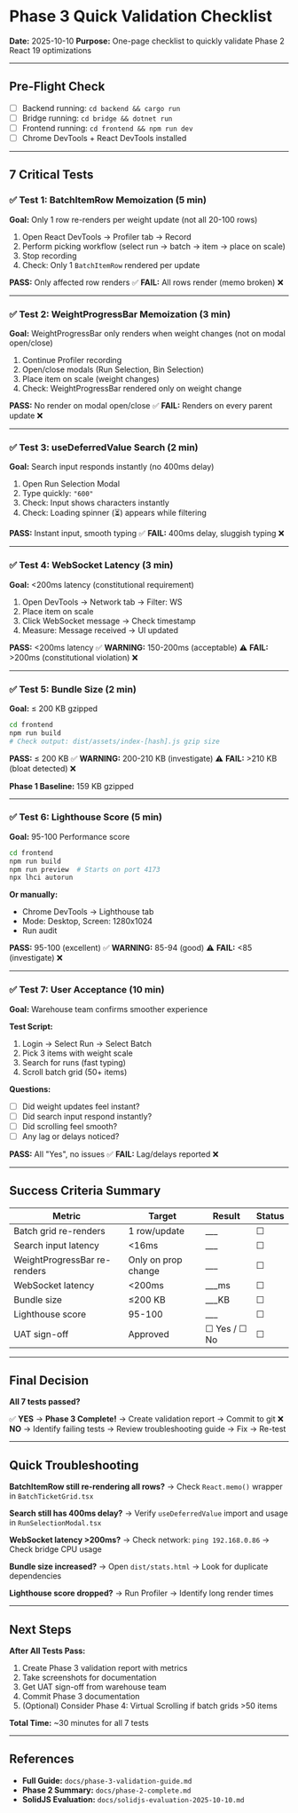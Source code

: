 # Phase 3 Quick Validation Checklist

**Date:** 2025-10-10
**Purpose:** One-page checklist to quickly validate Phase 2 React 19 optimizations

---

## Pre-Flight Check

- [ ] Backend running: `cd backend && cargo run`
- [ ] Bridge running: `cd bridge && dotnet run`
- [ ] Frontend running: `cd frontend && npm run dev`
- [ ] Chrome DevTools + React DevTools installed

---

## 7 Critical Tests

### ✅ Test 1: BatchItemRow Memoization (5 min)

**Goal:** Only 1 row re-renders per weight update (not all 20-100 rows)

1. Open React DevTools → Profiler tab → Record
2. Perform picking workflow (select run → batch → item → place on scale)
3. Stop recording
4. Check: Only 1 `BatchItemRow` rendered per update

**PASS:** Only affected row renders ✅
**FAIL:** All rows render (memo broken) ❌

---

### ✅ Test 2: WeightProgressBar Memoization (3 min)

**Goal:** WeightProgressBar only renders when weight changes (not on modal open/close)

1. Continue Profiler recording
2. Open/close modals (Run Selection, Bin Selection)
3. Place item on scale (weight changes)
4. Check: WeightProgressBar rendered only on weight change

**PASS:** No render on modal open/close ✅
**FAIL:** Renders on every parent update ❌

---

### ✅ Test 3: useDeferredValue Search (2 min)

**Goal:** Search input responds instantly (no 400ms delay)

1. Open Run Selection Modal
2. Type quickly: `"600"`
3. Check: Input shows characters instantly
4. Check: Loading spinner (⏳) appears while filtering

**PASS:** Instant input, smooth typing ✅
**FAIL:** 400ms delay, sluggish typing ❌

---

### ✅ Test 4: WebSocket Latency (3 min)

**Goal:** <200ms latency (constitutional requirement)

1. Open DevTools → Network tab → Filter: WS
2. Place item on scale
3. Click WebSocket message → Check timestamp
4. Measure: Message received → UI updated

**PASS:** <200ms latency ✅
**WARNING:** 150-200ms (acceptable) ⚠️
**FAIL:** >200ms (constitutional violation) ❌

---

### ✅ Test 5: Bundle Size (2 min)

**Goal:** ≤ 200 KB gzipped

```bash
cd frontend
npm run build
# Check output: dist/assets/index-[hash].js gzip size
```

**PASS:** ≤ 200 KB ✅
**WARNING:** 200-210 KB (investigate) ⚠️
**FAIL:** >210 KB (bloat detected) ❌

**Phase 1 Baseline:** 159 KB gzipped

---

### ✅ Test 6: Lighthouse Score (5 min)

**Goal:** 95-100 Performance score

```bash
cd frontend
npm run build
npm run preview  # Starts on port 4173
npx lhci autorun
```

**Or manually:**
- Chrome DevTools → Lighthouse tab
- Mode: Desktop, Screen: 1280x1024
- Run audit

**PASS:** 95-100 (excellent) ✅
**WARNING:** 85-94 (good) ⚠️
**FAIL:** <85 (investigate) ❌

---

### ✅ Test 7: User Acceptance (10 min)

**Goal:** Warehouse team confirms smoother experience

**Test Script:**
1. Login → Select Run → Select Batch
2. Pick 3 items with weight scale
3. Search for runs (fast typing)
4. Scroll batch grid (50+ items)

**Questions:**
- [ ] Did weight updates feel instant?
- [ ] Did search input respond instantly?
- [ ] Did scrolling feel smooth?
- [ ] Any lag or delays noticed?

**PASS:** All "Yes", no issues ✅
**FAIL:** Lag/delays reported ❌

---

## Success Criteria Summary

| **Metric** | **Target** | **Result** | **Status** |
|-----------|----------|----------|----------|
| Batch grid re-renders | 1 row/update | ___ | ☐ |
| Search input latency | <16ms | ___ | ☐ |
| WeightProgressBar re-renders | Only on prop change | ___ | ☐ |
| WebSocket latency | <200ms | ___ms | ☐ |
| Bundle size | ≤200 KB | ___KB | ☐ |
| Lighthouse score | 95-100 | ___ | ☐ |
| UAT sign-off | Approved | ☐ Yes / ☐ No | ☐ |

---

## Final Decision

**All 7 tests passed?**

✅ **YES** → **Phase 3 Complete!** → Create validation report → Commit to git
❌ **NO** → Identify failing tests → Review troubleshooting guide → Fix → Re-test

---

## Quick Troubleshooting

**BatchItemRow still re-rendering all rows?**
→ Check `React.memo()` wrapper in `BatchTicketGrid.tsx`

**Search still has 400ms delay?**
→ Verify `useDeferredValue` import and usage in `RunSelectionModal.tsx`

**WebSocket latency >200ms?**
→ Check network: `ping 192.168.0.86` → Check bridge CPU usage

**Bundle size increased?**
→ Open `dist/stats.html` → Look for duplicate dependencies

**Lighthouse score dropped?**
→ Run Profiler → Identify long render times

---

## Next Steps

**After All Tests Pass:**
1. Create Phase 3 validation report with metrics
2. Take screenshots for documentation
3. Get UAT sign-off from warehouse team
4. Commit Phase 3 documentation
5. (Optional) Consider Phase 4: Virtual Scrolling if batch grids >50 items

**Total Time:** ~30 minutes for all 7 tests

---

## References

- **Full Guide:** `docs/phase-3-validation-guide.md`
- **Phase 2 Summary:** `docs/phase-2-complete.md`
- **SolidJS Evaluation:** `docs/solidjs-evaluation-2025-10-10.md`
